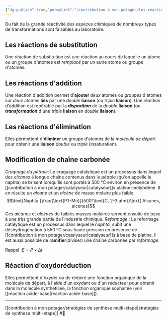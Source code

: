 ```yaml
---
{"dg-publish":true,"permalink":"/contribution à mon potager/les réactions de base de la synthèse organique/"}
---
```


Du fait de la grande réactivité des espèces chimiques de nombreux types de transformations sont faisables au laboratoire.
## Les réactions de substitution
Une réaction de substitution est une réaction au cours de laquelle un atome ou un groupe d'atomes est *remplacé* par un autre atome ou groupe d'atomes.
## Les réactions d'addition
Une réaction d'addition permet d'**ajouter** *deux* atomes ou *groupes* d'atomes sur *deux* atomes **liés** par une *double* **liaison** (ou *triple* **liaison**).
Une réaction d'addition est repérable par la ***disparition*** de la *double* **liaison** (ou ***transformation*** d'une *triple* **liaison** en *double* **liaison**).
## Les réactions d'élimination
Elles permettent d'**éliminer** un groupe d'atomes de la *molécule de départ* pour obtenir une **liaison** *double* ou *triple* (insaturation).
## Modification de chaîne carbonée
*Craquage du pétrole*: Le craquage catalytique est un processus dans lequel des *alcanes* à longue chaîne contenus dans le pétrole (qu'on appelle le naphta) se brisent lorsqu'ils sont portés à 500 °C environ en présence de [[contribution à mon potager/catalyseur\|catalyseur]]s platine-molybdène. Il en résulte un *alcane* et un *alcène* de masse molaire plus faible. $$\text{Naphta }\frac{\text{PT-Mo}}{500°\text{C, 2-3 atm}}\text{ Alcanes, alcènes}$$Ces *alcanes* et *alcènes* de faibles masses molaires servent ensuite de base à une très grande partie de l'industrie chimique.
*Reformage* : Le reformage catalytique est un processus dans lequel le *naphta*, subit une déshydrogénation à 550 °C sous haute pression en présence de [[contribution à mon potager/catalyseur\|catalyseur]]s à base de platine. Il est aussi possible de **ramifier**(diviser) une chaîne carbonée par *reformage*.

Rappel :$E=P \times\Delta t$
## Réaction d'oxydoréduction
Elles permettent d'oxyder ou de réduire une fonction organique de la molécule de départ, à l'aide d'un oxydant ou d'un réducteur pour obtenir dans la molécule synthétisée, la fonction organique souhaitée (voir [[réaction acide-base\|réaction acide-base]]).

---
[[contribution à mon potager/stratégies de synthèse multi-étape\|stratégies de synthèse multi-étape]] #🌲 